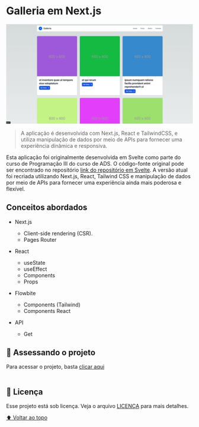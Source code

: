 # Galleria em Next.js

<img src="screenshot.png" alt="imagem do projeto" style="width: 700px" />

> A aplicação é desenvolvida com Next.js, React e TailwindCSS, e utiliza manipulação de dados por meio de APIs para fornecer uma experiência dinâmica e responsiva.

Esta aplicação foi originalmente desenvolvida em Svelte como parte do curso de Programação III do curso de ADS. O código-fonte original pode ser encontrado no repositório [link do repositório em Svelte](https://github.com/CristianoLedur/SveltKit-Prog3). A versão atual foi recriada utilizando Next.js, React, Tailwind CSS e manipulação de dados por meio de APIs para fornecer uma experiência ainda mais poderosa e flexível.

## Conceitos abordados

- Next.js
    - Client-side rendering (CSR).
    - Pages Router

- React
    - useState
    - useEffect
    - Components
    - Props

- Flowbite
    - Components (Tailwind)
    - Components React

- API
    - Get

## 🚀 Assessando o projeto

Para acessar o projeto, basta [clicar aqui](https://galleria-next-js.vercel.app/)<br>
<br>

## 📝 Licença

Esse projeto está sob licença. Veja o arquivo [LICENÇA](LICENSE.md) para mais detalhes.

[⬆ Voltar ao topo](#Galleria-em-Next.js)<br>
